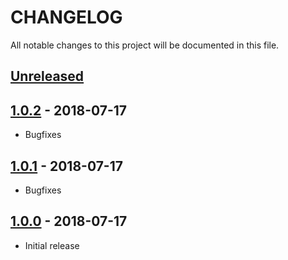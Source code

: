 # CHANGELOG
All notable changes to this project will be documented in this file.

## [Unreleased]

## [1.0.2] - 2018-07-17
- Bugfixes
## [1.0.1] - 2018-07-17
- Bugfixes
## [1.0.0] - 2018-07-17
- Initial release


[Unreleased]: https://github.com/sauler/vscode-flax-snippets/tree/master
[1.0.2]: https://github.com/sauler/vscode-flax-snippets/tree/v1.0.2
[1.0.1]: https://github.com/sauler/vscode-flax-snippets/tree/v1.0.1
[1.0.0]: https://github.com/sauler/vscode-flax-snippets/tree/v1.0.0
